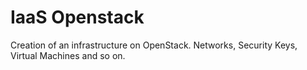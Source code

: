 # IaaS Openstack

Creation of an infrastructure on OpenStack. Networks, Security Keys, Virtual Machines and so on.

